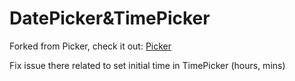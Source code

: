 # DatePicker&TimePicker
Forked from Picker, check it out:
<a target="_blank" href="https://github.com/ozcanalasalvar/picker">Picker</a>

Fix issue there related to set initial time in TimePicker (hours, mins)
